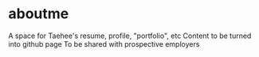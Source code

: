 # aboutme
A space for Taehee's resume, profile, "portfolio", etc
Content to be turned into github page
To be shared with prospective employers
